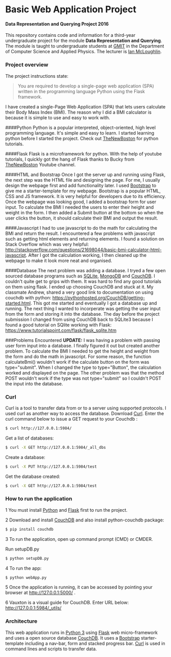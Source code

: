 # Basic Web Application Project
#### Data Representation and Querying Project 2016

This repository contains code and information for a third-year undergraduate project for the module **Data Representation and Querying**.
The module is taught to undergraduate students at [GMIT](http://www.gmit.ie) in the Department of Computer Science and Applied Physics.
The lecturer is [Ian McLoughlin](https://ianmcloughlin.github.io).

### Project overview
The project instructions state:

>You are required to develop a single-page web application (SPA) written in the programming language Python using the Flask framework.

I have created a single-Page Web Application (SPA) that lets users calculate their Body Mass Index (BMI). The reason why I did a BMI calculator is because it is simple to use and easy to work with.

####Python 
Python is a popular interpreted, object-oriented, high level programming language. It's simple and easy to learn. I started learning python before I started the project. Check out [TheNewBoston](https://www.youtube.com/playlist?list=PL6gx4Cwl9DGAcbMi1sH6oAMk4JHw91mC_) for python tutorials. 

####Flask
Flask is a microframework for python. With the help of youtube tutorials, I quickly got the hang of Flask thanks to Bucky from [TheNewBoston](https://www.youtube.com/playlist?list=PL6gx4Cwl9DGDi9F_slcQK7knjtO8TUvUs) Youtube channel. 

####HTML and Bootstrap
Once I got the server up and running using Flask, the next step was the HTML file and designing the page. For me, I usually design the webpage first and add functionality later. I used [Bootstrap](http://getbootstrap.com/) to give me a starter-template for my webpage. Bootstrap is a popular HTML, CSS and JS framework. It is very helpful for developers due to its efficiency. Once the webpage was looking good, I added a bootstrap form for user input. To calculate the BMI I needed the users to enter their height and weight in the form. I then added a Submit button at the bottom so when the user clicks the button, it should calculate their BMI and output the result. 

####Javascript
I had to use javascript to do the math for calculating the BMI and return the result. I encountered a few problems with javascript such as getting html elements and returning elements. I found a solution on Stack Overflow which was very helpful:  http://stackoverflow.com/questions/21698044/basic-bmi-calculator-html-javascript. After I got the calculation working, I then cleaned up the webpage to make it look more neat and organised. 

####Database
The next problem was adding a database. I tryed a few open sourced database programs such as [SQLite](https://sqlite.org/), [MongoDB](https://www.mongodb.com/) and [CouchDB](http://couchdb.apache.org/). I couldn't quite get to grips with them. It was hard to find any good tutorials on them using flask. I ended up choosing CouchDB and stuck at it. My classmate Andrew, shared a very good link to documentation on using couchdb with python: https://pythonhosted.org/CouchDB/getting-started.html. This got me started and eventually I got a database up and running. The next thing I wanted to incorperate was getting the user input from the form and storing it into the database. The day before the project submission I changed from using CouchDB back to SQLite3 because I found a good tutorial on SQlite working with Flask:  https://www.tutorialspoint.com/flask/flask_sqlite.htm

###Problems Encountered
**UPDATE:** I was having a problem with passing user form input into a database. I finally figured it out but created another problem. To calculate the BMI I needed to get the height and weight from the form and do the math in javascript. For some reason, the function calculateBmi() wouldn't work if the calculate button on the form was type="submit". When I changed the type to type="Button", the calculation worked and displayed on the page. The other problem was that the method POST wouldn't work if the type was not type="submit" so I couldn't POST the input into the database.

### Curl 
Curl is a tool to transfer data from or to a server using supported protocols. I used curl as another way to access the database. Download [Curl](https://curl.haxx.se/). Enter the curl command below to issue a GET request to your Couchdb :
```bash
$ curl http://127.0.0.1:5984/
```
Get a list of databases:
```bash
$ curl -X GET http://127.0.0.1:5984/_all_dbs
```
Create a database:
```bash
$ curl -X PUT http://127.0.0.1:5984/test
```
Get the database created:
```bash
$ curl -X GET http://127.0.0.1:5984/test
```

### How to run the application
1 You must install [Python](https://www.python.org/) and [Flask](http://flask.pocoo.org/) first to run the project.

2 Download and install [CouchDB](http://couchdb.apache.org/) and also install python-couchdb package:
```bash
$ pip install couchdb
```
3 To run the application, open up command prompt (CMD) or CMDER.

Run setupDB.py
```bash
$ python setupDB.py
```
4 To run the app:
```bash
$ python webApp.py
```

5 Once the application is running, it can be accessed by pointing your browser at http://127.0.0.1:5000/ .

6 Vauxton is a visual guide for CouchDB. Enter URL below:
http://127.0.0.1:5984/_utils/



### Architecture
This web application runs in [Python 3](https://www.python.org/) using [Flask](http://flask.pocoo.org/) web micro-framework and uses a open source database [CouchDB](http://couchdb.apache.org/). It uses a [Bootstrap](http://getbootstrap.com/) starter-template including a nav-bar, form and stacked progress bar. [Curl](https://curl.haxx.se/) is used in command lines and scripts to transfer data. 
